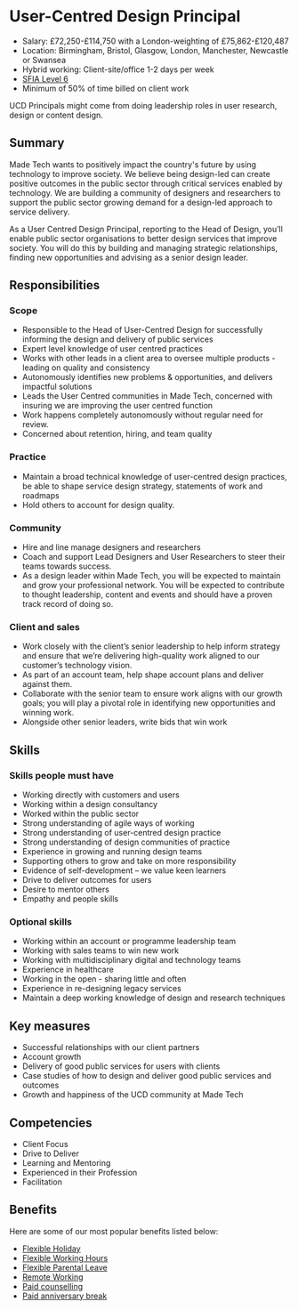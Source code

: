 # User-Centred Design Principal

- Salary: £72,250-£114,750 with a London-weighting of £75,862-£120,487
- Location: Birmingham, Bristol, Glasgow, London, Manchester, Newcastle or Swansea
- Hybrid working: Client-site/office 1-2 days per week
- [SFIA Level 6](https://sfia-online.org/en/sfia-8/responsibilities/level-6)
- Minimum of 50% of time billed on client work

UCD Principals might come from doing leadership roles in user research, design or content design.

## Summary

Made Tech wants to positively impact the country's future by using technology to improve society. We believe being design-led can create positive outcomes in the public sector through critical services enabled by technology. We are building a community of designers and researchers to support the public sector growing demand for a design-led approach to service delivery.

As a User Centred Design Principal, reporting to the Head of Design, you’ll enable public sector organisations to better design services that improve society. You will do this by building and managing strategic relationships, finding new opportunities and advising as a senior design leader.

## Responsibilities

### Scope

- Responsible to the Head of User-Centred Design for successfully informing the design and delivery of public services
- Expert level knowledge of user centred practices
- Works with other leads in a client area to oversee multiple products - leading on quality and consistency
- Autonomously identifies new problems & opportunities, and delivers impactful solutions
- Leads the User Centred communities in Made Tech, concerned with insuring we are improving the user centred function
- Work happens completely autonomously without regular need for review.
- Concerned about retention, hiring, and team quality

### Practice

- Maintain a broad technical knowledge of user-centred design practices, be able to shape service design strategy, statements of work and roadmaps
- Hold others to account for design quality.

### **Community**

- Hire and line manage designers and researchers
- Coach and support Lead Designers and User Researchers to steer their teams towards success.
- As a design leader within Made Tech, you will be expected to maintain and grow your professional network. You will be expected to contribute to thought leadership, content and events and should have a proven track record of doing so.

### Client and sales

- Work closely with the client’s senior leadership to help inform strategy and ensure that we’re delivering high-quality work aligned to our customer’s technology vision.
- As part of an account team, help shape account plans and deliver against them.
- Collaborate with the senior team to ensure work aligns with our growth goals; you will play a pivotal role in identifying new opportunities and winning work.
- Alongside other senior leaders, write bids that win work

## Skills

### Skills people must have

- Working directly with customers and users
- Working within a design consultancy
- Worked within the public sector
- Strong understanding of agile ways of working
- Strong understanding of user-centred design practice
- Strong understanding of design communities of practice
- Experience in growing and running design teams
- Supporting others to grow and take on more responsibility
- Evidence of self-development – we value keen learners
- Drive to deliver outcomes for users
- Desire to mentor others
- Empathy and people skills

### Optional skills

- Working within an account or programme leadership team
- Working with sales teams to win new work
- Working with multidisciplinary digital and technology teams
- Experience in healthcare
- Working in the open - sharing little and often
- Experience in re-designing legacy services
- Maintain a deep working knowledge of design and research techniques

## Key measures

- Successful relationships with our client partners
- Account growth
- Delivery of good public services for users with clients
- Case studies of how to design and deliver good public services and outcomes
- Growth and happiness of the UCD community at Made Tech

## Competencies

- Client Focus
- Drive to Deliver
- Learning and Mentoring
- Experienced in their Profession
- Facilitation

## Benefits

Here are some of our most popular benefits listed below:

- [Flexible Holiday](../benefits/flexible_holiday.md)
- [Flexible Working Hours](../benefits/working_hours.md)
- [Flexible Parental Leave](../guides/welfare/parental_leave.md)
- [Remote Working](../benefits/remote_working.md)
- [Paid counselling](../guides/welfare/paid_counselling.md)
- [Paid anniversary break](../benefits/paid_anniversary_break.md)
